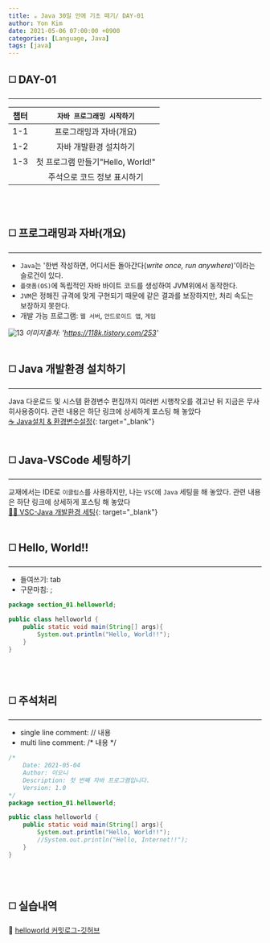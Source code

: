 ```yaml
---
title: ☕️ Java 30일 안에 기초 떼기/ DAY-01
author: Yon Kim
date: 2021-05-06 07:00:00 +0900
categories: [Language, Java]
tags: [java]
---
```


## ◻️ **DAY-01**
---
|챕터|`자바 프로그래밍 시작하기`|
|:---:|:---:|
|1-1|프로그래밍과 자바(개요)|
|1-2|자바 개발환경 설치하기|
|1-3|첫 프로그램 만들기"Hello, World!"|
||주석으로 코드 정보 표시하기|


<br><br>

## ◻️ **프로그래밍과 자바(개요)**
---
- `Java`는 '한번 작성하면, 어디서든 돌아간다(*write once, run anywhere*)'이라는 슬로건이 있다.
- `플랫폼(OS)`에 독립적인 자바 바이트 코드를 생성하여 JVM위에서 동작한다.
- `JVM`은 정해진 규격에 맞게 구현되기 때문에 같은 결과를 보장하지만, 처리 속도는 보장하지 못한다.
- 개발 가능 프로그램: `웹 서버`, `안드로이드 앱`, `게임`

![13](https://user-images.githubusercontent.com/81901102/117219647-a7b92200-ae40-11eb-8391-e274006cabb8.PNG)
_이미지출처: 'https://118k.tistory.com/253'_
<br><br>


## ◻️ **Java 개발환경 설치하기**
---
Java 다운로드 및 시스템 환경변수 편집까지
여러번 시행착오를 겪고난 뒤 지금은 무사히사용중이다.
관련 내용은 하단 링크에 상세하게 포스팅 해 놓았다<br>
[☕ Java설치 & 환경변수설정](https://y-oni.tistory.com/193?category=943388){: target="_blank"}
<br><br>

## ◻️ **Java-VSCode 세팅하기**
---
교재에서는 IDE로 `이클립스`를 사용하지만, 나는 `VSC`에 `Java` 세팅을 해 놓았다.
관련 내용은 하단 링크에 상세하게 포스팅 해 놓았다<br>
[🧙‍♂️ VSC-Java 개발환경 세팅](https://y-oni.tistory.com/194?category=943388){: target="_blank"}
<br><br>

## ◻️ **Hello, World!!**
---
- 들여쓰기: tab
- 구문마침: ;

```java
package section_01.helloworld;

public class helloworld {
    public static void main(String[] args){
        System.out.println("Hello, World!!");
    }
}
```
<br><br>


## ◻️ **주석처리**
---
- single line comment: // 내용
- multi  line comment: /* 내용 */

```java
/*
    Date: 2021-05-04
    Author: 이오니
    Description: 첫 번째 자바 프로그램입니다.
    Version: 1.0
*/
package section_01.helloworld;

public class helloworld {
    public static void main(String[] args){
        System.out.println("Hello, World!!");
        //System.out.println("Hello, Internet!!");
    }
}
```
<br><br>

## ◻️ **실습내역**

🚩 [helloworld 커밋로그-깃허브](https://github.com/yyyy-oniiii/Java/blob/main/Basic/src/section_01/helloworld/helloworld.java)
